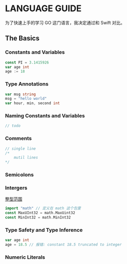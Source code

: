 # LANGUAGE GUIDE
为了快速上手的学习 GO 这门语言，我决定通过和 Swift 对比。

## The Basics

### Constants and Variables

```go
const PI = 3.1415926
var age int
age := 18
```

### Type Annotations
```go
var msg string
msg = "hello world"
var hour, min, second int
```

### Naming Constants and Variables
```go
// todo
```

### Comments
```go
// single line
/*
    mutil lines
*/
```

### Semicolons

### Intergers
[整型范围](https://golang.org/ref/spec#Numeric_types)
```go
import "math" // 定义在 math 这个包里
const MaxUInt32 = math.MaxUint32
const MinInt32 = math.MinInt32
```
  
### Type Safety and Type Inference
```go
var age int
age = 18.5 // 报错: constant 18.5 truncated to integer
```

### Numeric Literals
```go

```

